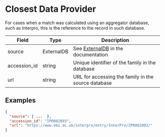 # Closest Data Provider

For cases when a match was calculated using an aggregator database, such as Interpro, this is the reference to the record in such database.

| Field        | Type       | Description |
|--------------|------------|-------------|
| source       | ExternalDB | See [ExternalDB](./external_db.md) in the documentation
| accession_id | string     | Unique identifier of the family in the database
| url          | string     | URL for accessing the family in the source database

## Examples
```json
{
  "source": { ...  },
  "accession_id": "IPR002093",
  "url": "https://www.ebi.ac.uk/interpro/entry/InterPro/IPR002093/"
}
```
